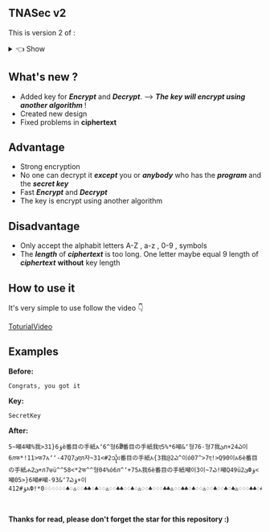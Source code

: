 ## TNASec v2
This is version 2 of :
<details>
<summary>👈 Show</summary>
  
└────>
<br/>
&emsp;&emsp;&emsp;&emsp;&ensp;
[![TNASec](https://github-readme-stats.vercel.app/api/pin/?username=tnalotaibi&repo=TNASec&show_owner=false&layout=compact&bg_color=0a0a0a&text_color=00FFFF&title_color=00FFFF)](https://github.com/TNAlotaibi/TNASec)
</details>

## What's new ?
- Added key for ***__Encrypt__*** and ***__Decrypt__***. --> ___The key will encrypt using another algorithm___ !
- Created new design
- Fixed problems in **ciphertext**

## Advantage 
- Strong encryption
- No one can decrypt it ***__except__*** you or ***__anybody__*** who has the ***__program__*** and the ***__secret key__***
- Fast ***__Encrypt__*** and ***__Decrypt__***
- The key is encrypt using another algorithm

## Disadvantage
- Only accept the alphabit letters A-Z , a-z , 0-9 , symbols
- The **_length_** of ***_ciphertext_*** is too long. One letter maybe equal 9 length of **_ciphertext_** **without** key length

## How to use it 
It's very simple to use follow the video 👇

[ToturialVideo](https://github.com/TNAlotaibi/TNASec-v2/assets/73671696/fa5da2e3-8067-4eba-880d-179ac5ea4a36)

## Examples 
**Before:**

    Congrats, you got it 
**Key:**

    SecretKey
**After:**

    5~噸4噸%我>31}ؤ6è番目の手紙አʻ6^형6ສີ່番目の手紙我ए5%*6噸&ʻ형76-형7我ئл+24ఎ이6лफ*!11>फ7አʻʻ-47Qئ7एл자~31<#2သုံး番目の手紙አ{3我@2ఎ^이ó07^>7ए!>Q90이አ6è番目の手紙ሐئ2+л7មü^^58<*2फ^^형04%ó6л^ʻ+75አ我6è番目の手紙噸이3이~7ఎ!噸Q49üئ2Фؤ<噸05>}6噸#噸-93&ʻ7ఎؤ+이41ؤ#2አФ!*0♢♢♢♢♢♢♣♢♳♢♢♣♣♢♣♢♢♳♢♢♣♣♢♢♣♢♳♢♢♣♢♢♢♣♣♳♢♢♣♣♢♣♢♢♳♢♢♣♢♢♣♢♣♳♢♢♢♣♣♢♣♢♳♢♢♣♣♢♣♢♢♳♢♢♣♢♣♢♢♢

<br/>

**Thanks for read, please don't forget the star for this repository :)**
